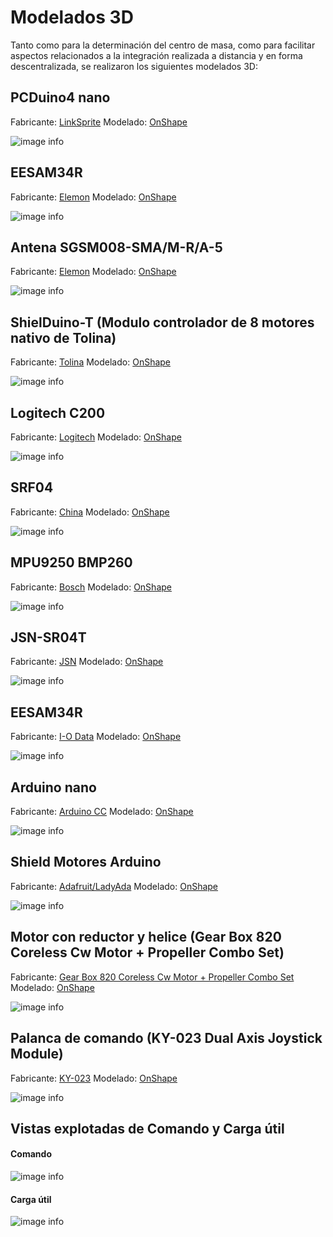 # Modelados 3D

Tanto como para la determinación del centro de masa, como para facilitar aspectos relacionados a la integración realizada a distancia y en forma descentralizada, se realizaron los siguientes modelados 3D:

## PCDuino4 nano

Fabricante: [LinkSprite](https://www.linksprite.com/pcduino4-nano/)
Modelado: [OnShape](https://cad.onshape.com/documents/b4b0b3f34a575819a2707872/w/88d6b2fa41ddc3f8a9d6b3d2/e/b33581a21ca1b7f09e8596de)

![image info](./PCDuino4nano_OSh.jpg)

## EESAM34R

Fabricante: [Elemon](https://www.elemon.com.ar/Cotizar.aspx)
Modelado: [OnShape](https://cad.onshape.com/documents/ec4b6312847b79863e13bf8e/w/0436242ac0876fc591eb0102/e/217696dc8bc2e912b344ecc6)

![image info](./EESAMR34_OSh.jpg)

## Antena SGSM008-SMA/M-R/A-5

Fabricante: [Elemon](https://www.elemon.com.ar/Cotizar.aspx)
Modelado: [OnShape](https://cad.onshape.com/documents/461af691bdc8e8293b6acc81/w/5bf0a661077147eb908c0616/e/5cb2624135b9eea222923b98)

![image info](./Antena_OnShape.png)

## ShielDuino-T (Modulo controlador de 8 motores nativo de Tolina)

Fabricante: [Tolina](https://github.com/huguitovi/Tolina)
Modelado: [OnShape](https://cad.onshape.com/documents/e3b788214f8b06f891d40f1e/w/c74bf7b978118f32a32821e2/e/986af21a91f393d954ba1fb5)

![image info](./Shielduino-T_Onshape.png)

## Logitech C200

Fabricante: [Logitech](https://support.logi.com/hc/en-us/articles/360023307014-Logitech-Webcam-C200-Technical-Specifications)
Modelado: [OnShape](https://cad.onshape.com/documents/c44ed40a48549f56abfa6e95/w/bb11458fc9d157a45261392b/e/d3aeba1b3881ed7b99e6e940)

![image info](./Webcam_onshape.png)

## SRF04

Fabricante: [China]()
Modelado: [OnShape]()

![image info](./SRF04_OnShape.png)

## MPU9250 BMP260

Fabricante: [Bosch]()
Modelado: [OnShape](https://cad.onshape.com/documents/137634499555791615642d57/w/9201c79dbb14d58388e90772/e/1ceaf7b055e3bd4cd616bf7e)

![image info](./MPU9250_OnShape.png)

## JSN-SR04T

Fabricante: [JSN](https://www.elemon.com.ar/Cotizar.aspx)
Modelado: [OnShape](https://cad.onshape.com/documents/5689bac8cee0096f19e13d54/w/39e027f5c27cfc006658e57e/e/44e5082090eb61c592169ccd)

![image info](./JSN-SR04T_OnShape.png)

## EESAM34R

Fabricante: [I-O Data]()
Modelado: [OnShape](https://cad.onshape.com/documents/2a58d5fc7cfdaa5131b7bced/w/1790b3b75a4a6e0e9be4c743/e/e5ab12a85833402ce6b296c1)

![image info](./IOData_Onshape.png)

## Arduino nano

Fabricante: [Arduino CC](https://www.arduino.cc/)
Modelado: [OnShape](https://cad.onshape.com/documents/e08e87ede2b085dabb8ec284/w/2d2faaebe3f86c9a17560737/e/5b4681878ee84e214a5b4865)


![image info](./Arduino_Nano_Onshape.png)

## Shield Motores Arduino

Fabricante: [Adafruit/LadyAda](https://www.adafruit.com/product/81)
Modelado: [OnShape](https://cad.onshape.com/documents/8d47852de01c4f7387d6f724/w/a000db7d16f8f21633216dc9/e/aa8d04f9ba54ca66b5974670)

![image info](./Shield_Motores_Onshape.png)

## Motor con reductor y helice (Gear Box 820 Coreless Cw Motor + Propeller Combo Set)

Fabricante: [Gear Box 820 Coreless Cw Motor + Propeller Combo Set](https://www.adafruit.com/product/81)
Modelado: [OnShape](https://cad.onshape.com/documents/0da1457debc2a4a932a4e4b8/w/93f8d65b40d40a5ed462e47c/e/6945122e04e86da24dd1f20e)

![image info](./motor_con_reductor_onshape.png)

## Palanca de comando (KY-023 Dual Axis Joystick Module)

Fabricante: [KY-023](https://arduinomodules.info/ky-023-joystick-dual-axis-module/)
Modelado: [OnShape](https://cad.onshape.com/documents/0726fa1b1b917e7525642e5a/w/507874bc5735f5b12601344c/e/7aaea927ce7cc22c705d6ab0)

![image info](./Stick_Onshape.png)

## Vistas explotadas de Comando y Carga útil

#### Comando
![image info](./Comando.png)

#### Carga útil
![image info](./Carga_útil.png)
<!---just---#


![image info](./EESAMR34_OSh.jpg)
![image info](./EESAMR34_OSh.jpg)
![image info](./SRF04_OnShape.png)
![image info](./MPU9250_OnShape.png)
![image info](./JSN-SR04T_OnShape.png)>